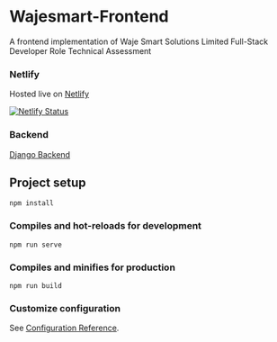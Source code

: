 # Wajesmart-Frontend

A frontend implementation of Waje Smart Solutions Limited Full-Stack Developer Role Technical 
Assessment


### Netlify

Hosted live on [Netlify](https://wajesmart-client.netlify.app/)

[![Netlify Status](https://api.netlify.com/api/v1/badges/9a563e3e-e03c-4154-8837-8c0f396ad1e1/deploy-status)](https://app.netlify.com/sites/wajesmart-client/deploys)
### Backend

[Django Backend](https://github.com/Kolaposki/Wajesmart-Backend)

## Project setup

```
npm install
```

### Compiles and hot-reloads for development

```
npm run serve
```

### Compiles and minifies for production

```
npm run build
```

### Customize configuration

See [Configuration Reference](https://cli.vuejs.org/config/).
